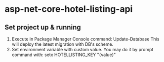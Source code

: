# asp-net-core-hotel-listing-api

## Set project up & running

1. Execute in Package Manager Console command: Update-Database
   This will deploy the latest migration with DB's scheme.
2. Set environment variable with custom value. You may do it by prompt command with: setx HOTELLISTING_KEY "{value}"
